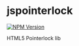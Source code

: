 # jspointerlock
[![NPM Version](http://img.shields.io/npm/v/jspointerlock.svg?style=flat)](https://www.npmjs.org/package/jspointerlock)

HTML5 Pointerlock lib
